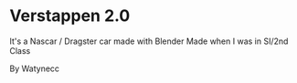 # Verstappen 2.0
It's a Nascar / Dragster car made with Blender
Made when I was in SI/2nd Class

By Watynecc
